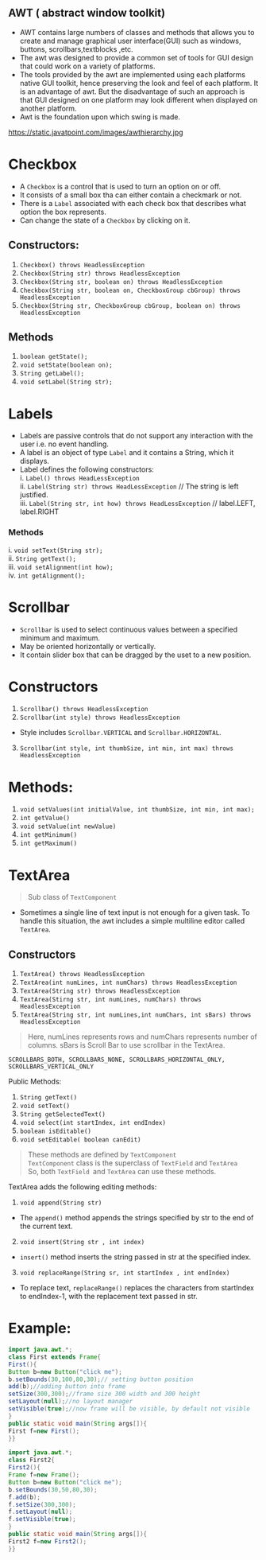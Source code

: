
 
## AWT ( abstract window toolkit)
- AWT contains large numbers of classes and methods that allows you to create and manage graphical user interface(GUI) such as windows, buttons, scrollbars,textblocks ,etc.
- The awt was designed to provide a common set of tools for GUI design that could work on a variety of platforms.  
- The tools provided by the awt are implemented using each platforms native GUI toolkit, hence preserving the look and feel of each platform. It is an advantage of awt. But the disadvantage of such an approach is that GUI designed on one platform may look different when displayed on another platform. 
- Awt is the foundation upon which swing is made. 


https://static.javatpoint.com/images/awthierarchy.jpg

# Checkbox
 - A ```Checkbox``` is a control that is used to turn an option on or off.
 - It consists of a small box tha can either contain a checkmark or not.
 - There is a ```Label``` associated with each check box that describes what option the box represents.
 - Can change the state of a ```Checkbox``` by clicking on it.

 ## Constructors:
  1. ```Checkbox() throws HeadlessException```
  2. ```Checkbox(String str) throws HeadlessException```
  3. ```Checkbox(String str, boolean on) throws HeadlessException```
  4. ```Checkbox(String str, boolean on, CheckboxGroup cbGroup) throws HeadlessException```
  5. ```Checkbox(String str, CheckboxGroup cbGroup, boolean on) throws HeadlessException```


 ## Methods 
  1. ```boolean getState();```
  2. ```void setState(boolean on);```
  3. ```String getLabel();```
  4. ```void setLabel(String str);```


# Labels
- Labels are passive controls that do not support any interaction with the user i.e. no event handling.
- A label is an object of type ```Label``` and it contains a String, which it displays.
- Label defines the following constructors:  
i. ```Label() throws HeadLessException```  
ii. ```Label(String str) throws HeadLessException``` // The string is left justified.  
iii. ```Label(String str, int how) throws HeadLessException``` // label.LEFT, label.RIGHT  

### Methods
i. ```void setText(String str);```  
ii. ```String getText();```  
iii. ```void setAlignment(int how);```  
iv. ```int getAlignment();```

# Scrollbar
  - ```Scrollbar``` is used to select continuous values between a specified minimum and maximum.
  - May be oriented horizontally or vertically.
  - It contain slider box that can be dragged by the uset to a new position.

  # Constructors
   1. ```Scrollbar() throws HeadlessException```
   2. ```Scrollbar(int style) throws HeadlessException```  
- Style includes ```Scrollbar.VERTICAL``` and ```Scrollbar.HORIZONTAL```. 

3. ```Scrollbar(int style, int thumbSize, int min, int max) throws HeadlessException```

  # Methods:
   1. ```void setValues(int initialValue, int thumbSize, int min, int max);```
   2. ```int getValue()```
   3. ```void setValue(int newValue)```
   4. ```int getMinimum()```
   5. ```int getMaximum()```

   # TextArea
  > Sub class of ```TextComponent```

  - Sometimes a single line of text input is not enough for a given task. To handle this situation, the awt includes a simple multiline editor called ```TextArea```.

  ## Constructors
   1. ```TextArea() throws HeadlessException```
   2. ```TextArea(int numLines, int numChars) throws HeadlessException```
   3. ```TextArea(String str) throws HeadlessException```
   4. ```TextArea(Stirng str, int numLines, numChars) throws HeadlessException```
   5. ```TextArea(String str, int numLines,int numChars, int sBars) throws HeadlessException```

   > Here, numLines represents rows and numChars represents number of columns. sBars is Scroll Bar to use scrollbar in the TextArea.

   ```SCROLLBARS_BOTH, SCROLLBARS_NONE, SCROLLBARS_HORIZONTAL_ONLY, SCROLLBARS_VERTICAL_ONLY```

  Public Methods:
   1. ```String getText()```
   2. ```void setText()```
   3. ```String getSelectedText()```
   4. ```void select(int startIndex, int endIndex)```
   5. ```boolean isEditable()```
   6. ```void setEditable( boolean canEdit)```

>  These methods are defined by ```TextComponent```  
> ```TextComponent``` class is the superclass of ```TextField``` and ```TextArea```  
> So, both ```TextField ```and ```TextArea``` can use these methods.
   
   TextArea adds the following editing methods:
   1. ```void append(String str)```
   - The ```append()``` method appends the strings specified by str to the end of the current text.

   2. ```void insert(String str , int index)```
   - ```insert()``` method inserts the string passed in str at the specified index.

   3. ```void replaceRange(String sr, int startIndex , int endIndex)```
   - To replace text, ```replaceRange()``` replaces the characters from startIndex to endIndex-1, with the replacement text passed in str.


# Example:

```java
import java.awt.*;  
class First extends Frame{  
First(){  
Button b=new Button("click me");  
b.setBounds(30,100,80,30);// setting button position  
add(b);//adding button into frame  
setSize(300,300);//frame size 300 width and 300 height  
setLayout(null);//no layout manager  
setVisible(true);//now frame will be visible, by default not visible  
}  
public static void main(String args[]){  
First f=new First();  
}}  
```
```java
import java.awt.*;  
class First2{  
First2(){  
Frame f=new Frame();  
Button b=new Button("click me");  
b.setBounds(30,50,80,30);  
f.add(b);  
f.setSize(300,300);  
f.setLayout(null);  
f.setVisible(true);  
}  
public static void main(String args[]){  
First2 f=new First2();  
}}  
```